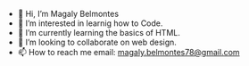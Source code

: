 - 👋 Hi, I’m Magaly Belmontes 
- 👀 I’m interested in learnig how to Code. 
- 🌱 I’m currently learning the basics of HTML. 
- 💞️ I’m looking to collaborate on web design. 
- 📫 How to reach me email: magaly.belmontes78@gmail.com 

<!---
mbelmontes7/mbelmontes7 is a ✨ special ✨ repository because its `README.md` (this file) appears on your GitHub profile.
You can click the Preview link to take a look at your changes.
--->
